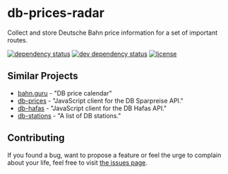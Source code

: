 # db-prices-radar

Collect and store Deutsche Bahn price information for a set of important routes.

[![dependency status](https://img.shields.io/david/juliuste/db-prices-radar.svg)](https://david-dm.org/juliuste/db-prices-radar)
[![dev dependency status](https://img.shields.io/david/dev/juliuste/db-prices-radar.svg)](https://david-dm.org/juliuste/db-prices-radar#info=devDependencies)
[![license](https://img.shields.io/github/license/juliuste/db-prices-radar.svg?style=flat)](LICENSE)

## Similar Projects

- [bahn.guru](https://bahn.guru) - "DB price calendar"
- [db-prices](https://github.com/derhuerst/db-hafas/) - "JavaScript client for the DB Sparpreise API."
- [db-hafas](https://github.com/derhuerst/db-hafas/) - "JavaScript client for the DB Hafas API."
- [db-stations](https://github.com/derhuerst/db-stations/) - "A list of DB stations."

## Contributing

If you found a bug, want to propose a feature or feel the urge to complain about your life, feel free to visit [the issues page](https://github.com/juliuste/db-prices-radar/issues).